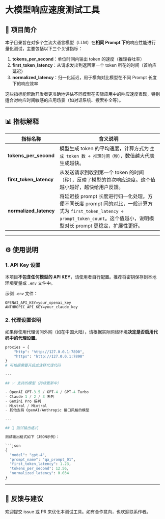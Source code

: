 # 大模型响应速度测试工具

## 📌 项目简介

本子目录旨在对多个主流大语言模型（LLM）在**相同 Prompt 下**的响应性能进行量化测试，主要包括以下三个关键指标：

1. **tokens_per_second**：单位时间内输出 token 的速度（推理吞吐率）
2. **first_token_latency**：从请求发出到返回第一个 token 所花的时间（首响应延迟）
3. **normalized_latency**：归一化延迟，用于横向对比模型在不同 Prompt 长度下的响应效率

这些指标能帮助开发者更准确地评估不同模型在实际应用中的响应速度表现，特别适合对响应时间敏感的应用场景（如对话系统、搜索补全等）。

---

## 📊 指标解释

| 指标名称              | 含义说明 |
|-----------------------|-----------|
| **tokens_per_second** | 模型生成 token 的平均速度，计算方式为 `生成 token 数 ÷ 推理时间（秒）`，数值越大代表生成越快。 |
| **first_token_latency** | 从发送请求到收到第一个 token 的时间（秒），反映了模型的首次响应速度。这个值越小越好，越快给用户反馈。 |
| **normalized_latency** | 将延迟按 prompt 长度进行归一化处理，方便不同长度 prompt 间的对比，一般计算方式为 `first_token_latency ÷ prompt_token_count`。这个值越小，说明模型对长 prompt 更稳定，扩展性更好。 |

---

## ⚙️ 使用说明

### 1. API Key 设置

本项目**不包含任何模型的 API KEY**，请使用者自行配置。推荐将密钥保存到本地环境变量或 `.env` 文件中。

示例 `.env` 文件：

```env
OPENAI_API_KEY=your_openai_key
ANTHROPIC_API_KEY=your_claude_key
```

### 2. 代理设置说明

如果你使用代理访问外网（如在中国大陆），请根据实际网络环境**决定是否启用代码中的代理设置**。

```python
proxies = {
    "http": "http://127.0.0.1:7890",
    "https": "http://127.0.0.1:7890"
}
# 可根据需要开启或注释代理代码

---

## ✅ 支持的模型（持续更新中）

- OpenAI GPT-3.5 / GPT-4 / GPT-4 Turbo
- Claude 1 / 2 / 3 系列
- Gemini Pro 系列
- Mistral / Mixtral
- 其他支持 OpenAI/Anthropic 接口风格的模型

---

## 🧪 测试输出格式

测试输出格式如下（JSON示例）：

```json
{
  "model": "gpt-4",
  "prompt_name": "qa_prompt_01",
  "first_token_latency": 1.23,
  "tokens_per_second": 12.56,
  "normalized_latency": 0.034
}
```

---

## 📮 反馈与建议

欢迎提交 issue 或 PR 来优化本测试工具。如有合作意向，也欢迎联系作者。
